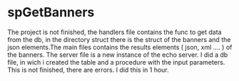 # spGetBanners

The project is not finished, the handlers file contains the func to get data from the db, in the directory struct there is the struct of the banners and the json elements.The main files contains the results elements ( json, xml .... ) of the banners. The server file is a new instance of the echo server.
I did a db file, in wich i created the table and a procedure with the input parameters. This is not finished, there are errors. I did this in 1 hour.
